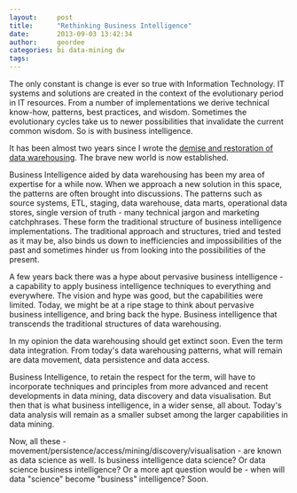 ```yaml
---
layout:     post
title:      "Rethinking Business Intelligence"
date:       2013-09-03 13:42:34
author:     geordee
categories: bi data-mining dw
tags:       
---
```


The only constant is change is ever so true with Information Technology. IT systems and solutions are created in the context of the evolutionary period in IT resources. From a number of implementations we derive technical know-how, patterns, best practices, and wisdom. Sometimes the evolutionary cycles take us to newer possibilities that invalidate the current common wisdom. So is with business intelligence.

It has been almost two years since I wrote the [demise and restoration of data warehousing](http://geordee.com/tech/2011/10/long-live-data-warehousing/ "Data Warehousing is Dead, Long Live Data Warehousing"). The brave new world is now established.

Business Intelligence aided by data warehousing has been my area of expertise for a while now. When we approach a new solution in this space, the patterns are often brought into discussions. The patterns such as source systems, ETL, staging, data warehouse, data marts, operational data stores, single version of truth - many technical jargon and marketing catchphrases. These form the traditional structure of business intelligence implementations. The traditional approach and structures, tried and tested as it may be, also binds us down to inefficiencies and impossibilities of the past and sometimes hinder us from looking into the possibilities of the present.

A few years back there was a hype about pervasive business intelligence - a capability to apply business intelligence techniques to everything and everywhere. The vision and hype was good, but the capabilities were limited. Today, we might be at a ripe stage to think about pervasive business intelligence, and bring back the hype. Business intelligence that transcends the traditional structures of data warehousing.

In my opinion the data warehousing should get extinct soon. Even the term data integration. From today's data warehousing patterns, what will remain are data movement, data persistence and data access.

Business Intelligence, to retain the respect for the term, will have to incorporate techniques and principles from more advanced and recent developments in data mining, data discovery and data visualisation. But then that is what business intelligence, in a wider sense, all about. Today's data analysis will remain as a smaller subset among the larger capabilities in data mining.

Now, all these - movement/persistence/access/mining/discovery/visualisation - are known as data science as well. Is business intelligence data science? Or data science business intelligence? Or a more apt question would be - when will data "science" become "business" intelligence? Soon.
